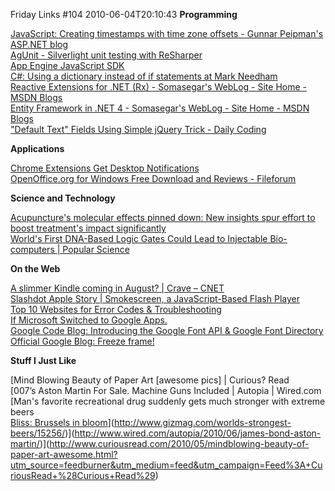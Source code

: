 Friday Links #104
2010-06-04T20:10:43
**Programming**

[JavaScript: Creating timestamps with time zone offsets - Gunnar Peipman's ASP.NET blog ](http://weblogs.asp.net/gunnarpeipman/archive/2010/05/29/javascript-creating-timestamps-with-time-zone-offsets.aspx?utm_source=feedburner&utm_medium=feed&utm_campaign=Feed%3A+gunnarpeipman+%28Gunnar+Peipman%27s+ASP.NET+blog%29&utm_content=Google+Reader)   
[AgUnit - Silverlight unit testing with ReSharper ](http://agunit.codeplex.com/)   
[App Engine JavaScript SDK](http://www.appenginejs.org/)   
[C#: Using a dictionary instead of if statements at Mark Needham ](http://www.markhneedham.com/blog/2010/05/30/c-using-a-dictionary-instead-of-if-statements/?utm_source=feedburner&utm_medium=feed&utm_campaign=Feed%3A+MarkNeedham+%28Mark+Needham%29&utm_content=Google+Reader)   
[Reactive Extensions for .NET (Rx) - Somasegar's WebLog - Site Home - MSDN Blogs ](http://blogs.msdn.com/b/somasegar/archive/2009/11/18/reactive-extensions-for-net-rx.aspx)   
[Entity Framework in .NET 4 - Somasegar's WebLog - Site Home - MSDN Blogs ](http://blogs.msdn.com/b/somasegar/archive/2010/01/11/entity-framework-in-net-4.aspx)   
["Default Text" Fields Using Simple jQuery Trick - Daily Coding](http://www.dailycoding.com/Posts/default_text_fields_using_simple_jquery_trick.aspx)

**Applications**

[Chrome Extensions Get Desktop Notifications](http://lifehacker.com/5550818/chrome-extensions-get-desktop-notifications?utm_source=feedburner&utm_medium=feed&utm_campaign=Feed%3A+lifehacker%2Ffull+%28Lifehacker%29)   
[OpenOffice.org for Windows Free Download and Reviews - Fileforum ](http://fileforum.betanews.com/detail/OpenOfficeorg-for-Windows/1009574294/1?utm_source=feedburner&utm_medium=feed&utm_campaign=Feed%3A+fileforum%2Ffull+%28Fileforum+-+full+feed%29)

**Science and Technology**

[Acupuncture's molecular effects pinned down: New insights spur effort to boost treatment's impact significantly](http://www.sciencedaily.com/releases/2010/05/100530144021.htm?utm_source=feedburner&utm_medium=feed&utm_campaign=Feed%3A+sciencedaily+%28ScienceDaily%3A+Latest+Science+News%29)   
[World's First DNA-Based Logic Gates Could Lead to Injectable Bio-computers | Popular Science](http://www.popsci.com/science/article/2010-06/worlds-first-dna-based-logic-gates-could-lead-injectable-bio-computers)

**On the Web**

[A slimmer Kindle coming in August? | Crave – CNET](http://news.cnet.com/8301-17938_105-20006364-1.html)   
[Slashdot Apple Story | Smokescreen, a JavaScript-Based Flash Player ](http://apple.slashdot.org/story/10/06/01/1748200/Smokescreen-a-JavaScript-Based-Flash-Player?from=rss&utm_source=feedburner&utm_medium=feed&utm_campaign=Feed%3A+slashdot%2FeqWf+%28Slashdot%3A+Slashdot%29)   
[Top 10 Websites for Error Codes & Troubleshooting](http://www.makeuseof.com/tag/top-10-websites-error-codes-troubleshooting/)   
[If Microsoft Switched to Google Apps.](http://www.labnol.org/internet/if-microsoft-switched-to-google-apps/13781/)   
[Google Code Blog: Introducing the Google Font API & Google Font Directory ](http://googlecode.blogspot.com/2010/05/introducing-google-font-api-google-font.html?utm_source=feedburner&utm_medium=feed&utm_campaign=Feed%3A+blogspot%2FDcni+%28Google+Code+Blog%29)   
[Official Google Blog: Freeze frame!](http://googleblog.blogspot.com/2010/06/freeze-frame.html?utm_source=feedburner&utm_medium=feed&utm_campaign=Feed%3A+blogspot%2FMKuf+%28Official+Google+Blog%29)

**Stuff I Just Like**

[Mind Blowing Beauty of Paper Art [awesome pics] | Curious? Read   
[007’s Aston Martin For Sale. Machine Guns Included | Autopia | Wired.com   
[Man's favorite recreational drug suddenly gets much stronger with extreme beers   
[Bliss: Brussels in bloom](http://blissfulb.blogspot.com/2010/05/brussels-in-bloom.html)](http://www.gizmag.com/worlds-strongest-beers/15256/)](http://www.wired.com/autopia/2010/06/james-bond-aston-martin/)](http://www.curiousread.com/2010/05/mindblowing-beauty-of-paper-art-awesome.html?utm_source=feedburner&utm_medium=feed&utm_campaign=Feed%3A+CuriousRead+%28Curious+Read%29)

